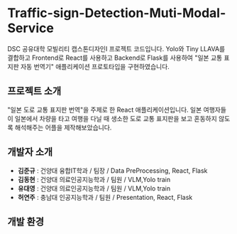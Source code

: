 # Traffic-sign-Detection-Muti-Modal-Service
DSC 공유대학 모빌리티 캡스톤디자인I 프로젝트 코드입니다. Yolo와 Tiny LLAVA를 결합하고 Frontend로 React를 사용하고 Backend로 Flask를 사용하여 "일본 교통 표지판 자동 번역기" 애플리케이션 프로토타입을 구현하였습니다.

## 프로젝트 소개
"일본 도로 교통 표지판 번역"을 주제로 한 React 애플리케이션입니다. 일본 여행자들이 일본에서 차량을 타고 여행을 다닐 때 생소한 도로 교통 표지판을 보고 혼동하지 않도록 해석해주는 어플을 제작해보았습니다.

## 개발자 소개
- **김준규** : 건양대 융합IT학과 / 팀장 / Data PreProcessing, React, Flask
- **김동현** : 건양대 의료인공지능학과 / 팀원 / VLM,Yolo train
- **유대영** : 건양대 의료인공지능학과 / 팀원 / VLM,Yolo train
- **허연주** : 충남대 인공지능학과 / 팀원 / Presentation, React, Flask

## 개발 환경 

